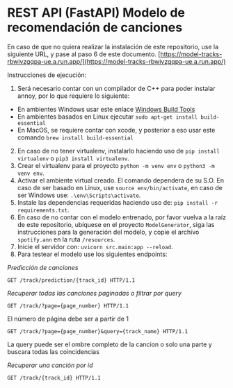 # REST API (FastAPI) Modelo de recomendación de canciones

En caso de que no quiera realizar la instalación de este repositorio, use la siguiente URL, y pase al paso 6 de este documento.
[https://model-tracks-rbwivzgqpa-ue.a.run.app/](https://model-tracks-rbwivzgqpa-ue.a.run.app/)

Instrucciones de ejecución:

1. Será necesario contar con un compilador de C++ para poder instalar annoy, por lo que requiere lo siguiente: 
- En ambientes Windows usar este enlace [Windows Build Tools](https://visualstudio.microsoft.com/visual-cpp-build-tools/)
- En ambientes basados en Linux ejecutar `sudo apt-get install build-essential`
- En MacOS, se requiere contar con xcode, y posterior a eso usar este comando `brew install build-essential`
2. En caso de no tener virtualenv, instalarlo haciendo uso de `pip install virtualenv` o `pip3 install virtualenv`.
3. Crear el virtualenv para el proyecto `python -m venv env` o `python3 -m venv env`.
4. Activar el ambiente virtual creado. El comando dependera de su S.O. En caso de ser basado en Linux, use `source env/bin/activate`, en caso de ser Windows use: `.\env\Scripts\activate`.
5. Instale las dependencias requeridas haciendo uso de: `pip install -r requirements.txt`.
6. En caso de no contar con el modelo entrenado, por favor vuelva a la raíz de este repositorio, ubíquese en el proyecto `ModelGenerator`, siga las instrucciones para la generación del modelo, y copie el archivo `spotify.ann` en la ruta `/resources`.
7. Inicie el servidor con: `uvicorn src.main:app --reload`.
8. Para testear el modelo use los siguientes endpoints:

_Predicción de canciones_

```
GET /track/prediction/{track_id} HTTP/1.1
```

_Recuperar todas las canciones paginadas o filtrar por query_

```
GET /track/?page={page_number} HTTP/1.1
```

El número de página debe ser a partir de 1

```
GET /track/?page={page_number}&query={track_name} HTTP/1.1
```

La query puede ser el ombre completo de la cancion o solo una parte y buscara todas las coincidencias

_Recuperar una canción por id_

```
GET /track/{track_id} HTTP/1.1
```
